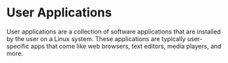 # User Applications
User applications are a collection of software applications that are installed by the user on a Linux system.
These applications are typically user-specific apps that come like web browsers, text editors, media players, and more.
